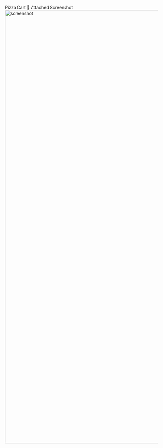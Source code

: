 Pizza Cart 🍕
Attached Screenshot
<img width="1428" alt="screenshot" src="https://user-images.githubusercontent.com/91343225/210847364-11ca7f24-0dd1-4517-a457-670c96e9bf98.png">
